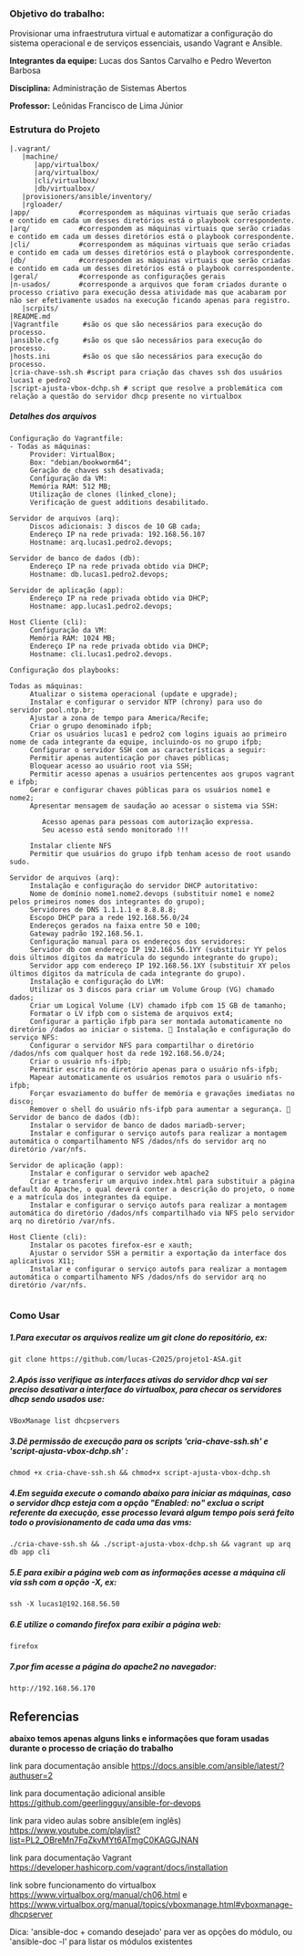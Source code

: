 ### Objetivo do trabalho: 
Provisionar uma infraestrutura virtual e automatizar a configuração do sistema operacional e de serviços essenciais, usando Vagrant e Ansible.

**Integrantes da equipe:**
Lucas dos Santos Carvalho e Pedro Weverton Barbosa

**Disciplina:**
Administração de Sistemas Abertos

**Professor:**
Leônidas Francisco de Lima Júnior

### Estrutura do Projeto
```
|.vagrant/
   |machine/
      |app/virtualbox/
      |arq/virtualbox/
      |cli/virtualbox/
      |db/virtualbox/
   |provisioners/ansible/inventory/
   |rgloader/
|app/            #correspondem as máquinas virtuais que serão criadas e contido em cada um desses diretórios está o playbook correspondente.
|arq/            #correspondem as máquinas virtuais que serão criadas e contido em cada um desses diretórios está o playbook correspondente.
|cli/            #correspondem as máquinas virtuais que serão criadas e contido em cada um desses diretórios está o playbook correspondente.
|db/             #correspondem as máquinas virtuais que serão criadas e contido em cada um desses diretórios está o playbook correspondente.
|geral/          #corresponde as configurações gerais 
|n-usados/       #corresponde a arquivos que foram criados durante o processo criativo para execução dessa atividade mas que acabaram por não ser efetivamente usados na execução ficando apenas para registro.
   |scrpits/
|README.md
|Vagrantfile      #são os que são necessários para execução do processo.
|ansible.cfg      #são os que são necessários para execução do processo.
|hosts.ini        #são os que são necessários para execução do processo.
|cria-chave-ssh.sh #script para criação das chaves ssh dos usuários lucas1 e pedro2
|script-ajusta-vbox-dchp.sh # script que resolve a problemática com relação a questão do servidor dhcp presente no virtualbox
```
##### Detalhes dos arquivos
```
Configuração do Vagrantfile:
- Todas as máquinas:
	 Provider: VirtualBox;
	 Box: "debian/bookworm64";
	 Geração de chaves ssh desativada;
	 Configuração da VM:
	 Memória RAM: 512 MB;
	 Utilização de clones (linked_clone);
	 Verificação de guest additions desabilitado. 

Servidor de arquivos (arq):
	 Discos adicionais: 3 discos de 10 GB cada;
	 Endereço IP na rede privada: 192.168.56.107
	 Hostname: arq.lucas1.pedro2.devops;
	 
Servidor de banco de dados (db):
	 Endereço IP na rede privada obtido via DHCP;
	 Hostname: db.lucas1.pedro2.devops;

Servidor de aplicação (app):
	 Endereço IP na rede privada obtido via DHCP;
	 Hostname: app.lucas1.pedro2.devops;
	 
Host Cliente (cli):
	 Configuração da VM:
	 Memória RAM: 1024 MB;
	 Endereço IP na rede privada obtido via DHCP;
	 Hostname: cli.lucas1.pedro2.devops.

Configuração dos playbooks:

Todas as máquinas:
	 Atualizar o sistema operacional (update e upgrade);
	 Instalar e configurar o servidor NTP (chrony) para uso do servidor pool.ntp.br;
	 Ajustar a zona de tempo para America/Recife;
	 Criar o grupo denominado ifpb;
	 Criar os usuários lucas1 e pedro2 com logins iguais ao primeiro nome de cada integrante da equipe, incluindo-os no grupo ifpb;
	 Configurar o servidor SSH com as características a seguir:
	 Permitir apenas autenticação por chaves públicas;
	 Bloquear acesso ao usuário root via SSH;
	 Permitir acesso apenas a usuários pertencentes aos grupos vagrant e ifpb;
	 Gerar e configurar chaves públicas para os usuários nome1 e nome2;
	 Apresentar mensagem de saudação ao acessar o sistema via SSH:

		Acesso apenas para pessoas com autorização expressa.
		Seu acesso está sendo monitorado !!!

	 Instalar cliente NFS
	 Permitir que usuários do grupo ifpb tenham acesso de root usando sudo.

Servidor de arquivos (arq):
	 Instalação e configuração do servidor DHCP autoritativo:
	 Nome de domínio nome1.nome2.devops (substituir nome1 e nome2 pelos primeiros nomes dos integrantes do grupo);
	 Servidores de DNS 1.1.1.1 e 8.8.8.8;
	 Escopo DHCP para a rede 192.168.56.0/24
	 Endereços gerados na faixa entre 50 e 100;
	 Gateway padrão 192.168.56.1.
	 Configuração manual para os endereços dos servidores:
	 Servidor db com endereço IP 192.168.56.1YY (substituir YY pelos dois últimos dígitos da matrícula do segundo integrante do grupo);
	 Servidor app com endereço IP 192.168.56.1XY (substituir XY pelos últimos dígitos da matrícula de cada integrante do grupo). 
	 Instalação e configuração do LVM:
	 Utilizar os 3 discos para criar um Volume Group (VG) chamado dados;
	 Criar um Logical Volume (LV) chamado ifpb com 15 GB de tamanho;
	 Formatar o LV ifpb com o sistema de arquivos ext4;
	 Configurar a partição ifpb para ser montada automaticamente no diretório /dados ao iniciar o sistema.  Instalação e configuração do serviço NFS:
	 Configurar o servidor NFS para compartilhar o diretório /dados/nfs com	qualquer host da rede 192.168.56.0/24;
	 Criar o usuário nfs-ifpb;
	 Permitir escrita no diretório apenas para o usuário nfs-ifpb;
	 Mapear automaticamente os usuários remotos para o usuário nfs-ifpb;
	 Forçar esvaziamento do buffer de memória e gravações imediatas no disco;
	 Remover o shell do usuário nfs-ifpb para aumentar a segurança.  Servidor de banco de dados (db):
	 Instalar o servidor de banco de dados mariadb-server;
	 Instalar e configurar o serviço autofs para realizar a montagem automática o compartilhamento NFS /dados/nfs do servidor arq no diretório /var/nfs.

Servidor de aplicação (app):
	 Instalar e configurar o servidor web apache2
	 Criar e transferir um arquivo index.html para substituir a página default do Apache, o qual deverá conter a descrição do projeto, o nome e a matrícula dos integrantes da equipe.
	 Instalar e configurar o serviço autofs para realizar a montagem automática do diretório /dados/nfs compartilhado via NFS pelo servidor arq no diretório /var/nfs.

Host Cliente (cli):
	 Instalar os pacotes firefox-esr e xauth;
	 Ajustar o servidor SSH a permitir a exportação da interface dos aplicativos X11;
	 Instalar e configurar o serviço autofs para realizar a montagem automática o compartilhamento NFS /dados/nfs do servidor arq no diretório /var/nfs.


```


### Como Usar

##### 1.Para executar os arquivos realize um git clone do repositório, ex:
```
git clone https://github.com/lucas-C2025/projeto1-ASA.git
```
##### 2.Após isso verifique as interfaces ativas do servidor dhcp vai ser preciso desativar a interface do virtualbox, para checar os servidores dhcp sendo usados use:
```
VBoxManage list dhcpservers
```
##### 3.Dê permissão de execução para os scripts 'cria-chave-ssh.sh' e 'script-ajusta-vbox-dchp.sh' :
```
chmod +x cria-chave-ssh.sh && chmod+x script-ajusta-vbox-dchp.sh
```
##### 4.Em seguida execute o comando abaixo para iniciar as máquinas, caso o servidor dhcp esteja com a opção "Enabled: no" exclua o script referente da execução, esse processo levará algum tempo pois será feito todo o provisionamento de cada uma das vms:
```
./cria-chave-ssh.sh && ./script-ajusta-vbox-dchp.sh && vagrant up arq db app cli
```
##### 5.E para exibir a página web com as informações acesse a máquina cli via ssh com a opção -X, ex:
```
ssh -X lucas1@192.168.56.50
```
##### 6.E utilize o comando firefox para exibir a página web:
```
firefox
```
##### 7.por fim acesse a página do apache2 no navegador:
```    
http://192.168.56.170
```
## Referencias

**abaixo temos apenas alguns links e informações que foram usadas durante o processo de criação do trabalho**

link para documentação ansible <https://docs.ansible.com/ansible/latest/?authuser=2>

link para documentação adicional ansible <https://github.com/geerlingguy/ansible-for-devops>

link para video aulas sobre ansible(em inglês) <https://www.youtube.com/playlist?list=PL2_OBreMn7FqZkvMYt6ATmgC0KAGGJNAN>

link para documentação Vagrant <https://developer.hashicorp.com/vagrant/docs/installation>

link sobre funcionamento do virtualbox <https://www.virtualbox.org/manual/ch06.html> e <https://www.virtualbox.org/manual/topics/vboxmanage.html#vboxmanage-dhcpserver>

Dica:
    'ansible-doc + comando desejado' para ver as opções do módulo, ou 'ansible-doc -l' para listar os módulos existentes
